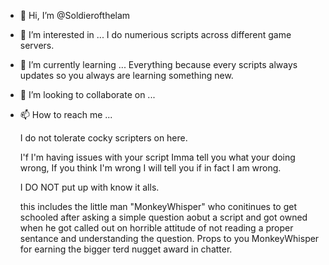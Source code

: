 - 👋 Hi, I’m @Soldierofthelam
- 👀 I’m interested in ... I do numerious scripts across different game servers.
- 🌱 I’m currently learning ... Everything because every scripts always updates so you always are learning something new.
- 💞️ I’m looking to collaborate on ...
- 📫 How to reach me ...

    I do not tolerate cocky scripters on here.
    
     I'f I'm having issues with your script Imma tell you what your doing wrong, If you think I'm wrong I will tell you if in fact I am wrong.
     
     
    I DO NOT put up with know it alls.
    
    this includes the little man "MonkeyWhisper" who conitinues to get schooled after asking a simple question aobut a script and got owned when he got
   called out on horrible attitude of not reading a proper sentance and understanding the question.
   Props to you MonkeyWhisper  for earning the bigger terd nugget award in chatter.

<!---
Soldierofthelam/Soldierofthelam is a ✨ special ✨ repository because its `README.md` (this file) appears on your GitHub profile.
You can click the Preview link to take a look at your changes.
--->
